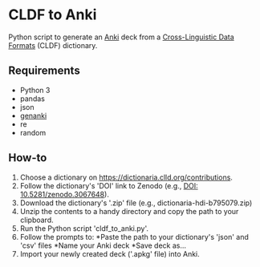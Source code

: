 # CLDF to Anki
 Python script to generate an [Anki](https://apps.ankiweb.net/) deck from a [Cross-Linguistic Data Formats](https://github.com/cldf/cldf) (CLDF) dictionary.
 
## Requirements
* Python 3
* pandas
* json
* [genanki](https://github.com/kerrickstaley/genanki)
* re
* random

## How-to
1. Choose a dictionary on https://dictionaria.clld.org/contributions.
2. Follow the dictionary's 'DOI' link to Zenodo (e.g., [DOI: 10.5281/zenodo.3067648](https://zenodo.org/record/3258853)).
3. Download the dictionary's '.zip' file (e.g., dictionaria-hdi-b795079.zip)
4. Unzip the contents to a handy directory and copy the path to your clipboard.
5. Run the Python script 'cldf_to_anki.py'.
6. Follow the prompts to:
  *Paste the path to your dictionary's 'json' and 'csv' files
  *Name your Anki deck
  *Save deck as...
7. Import your newly created deck ('.apkg' file) into Anki.
